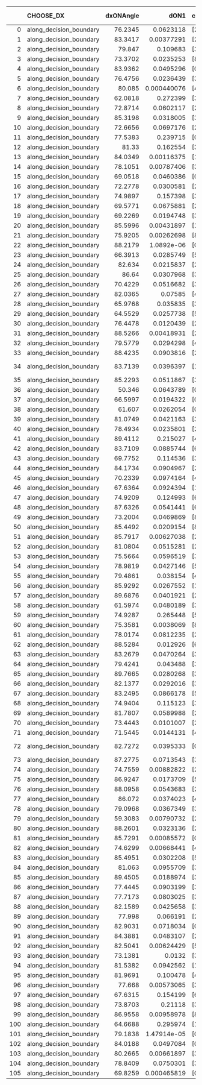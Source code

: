 |     | CHOOSE_DX               |   dxONAngle |        dON1 | cIDON1   |   dON_patch_1 |   nTON |         dON |   dxOFFAngle |       dOFF1 | cIDOFF1   |   dOFF_patch_1 |   nTOFF |        dOFF | SUCCESS   |   nExp |   dual_point_id |   subpoint_time_seconds |   total_execution_time |       logp |        dOFF/dON | Vote dOFF>dON   |
|----:|:------------------------|------------:|------------:|:---------|--------------:|-------:|------------:|-------------:|------------:|:----------|---------------:|--------:|------------:|:----------|-------:|----------------:|------------------------:|-----------------------:|-----------:|----------------:|:----------------|
|   0 | along_decision_boundary |     76.2345 | 0.0623118   | [2 7]    |   0.0623118   |      1 | 0.0623118   |      78.0185 | 0.0470295   | [2 7]     |    0.0470295   |       1 | 0.0470295   | False     |      1 |               1 |                1.18612  |                1.56077 |  0         |     0.754744    | False           |
|   1 | along_decision_boundary |     83.3417 | 0.00377291  | [2 7]    |   0.00377291  |      1 | 0.00377291  |      81.3514 | 0.0151022   | [2 7]     |    0.0151022   |       1 | 0.0151022   | True      |      2 |               2 |                0.889881 |                2.4568  | -0.5       |     4.00281     | True            |
|   2 | along_decision_boundary |     79.847  | 0.109683    | [3 7]    |   0.109683    |      1 | 0.109683    |      77.7244 | 0.00374415  | [3 7]     |    0.00374415  |       1 | 0.00374415  | False     |      3 |               3 |                1.23911  |                3.70391 | -0         |     0.034136    | False           |
|   3 | along_decision_boundary |     73.3702 | 0.0235253   | [8 9]    |   0.0235253   |      1 | 0.0235253   |      78.8897 | 0.151402    | [8 9]     |    0.151402    |       1 | 0.151402    | True      |      4 |               4 |                0.714908 |                4.42283 | -0.166667  |     6.43573     | True            |
|   4 | along_decision_boundary |     83.9362 | 0.0495296   | [0 1]    |   0.0495296   |      1 | 0.0495296   |      89.0495 | 0.053085    | [0 1]     |    0.053085    |       1 | 0.053085    | True      |      5 |               5 |                1.09797  |                5.5248  | -0         |     1.07178     | True            |
|   5 | along_decision_boundary |     76.4756 | 0.0236439   | [3 8]    |   0.0236439   |      1 | 0.0236439   |      87.7728 | 0.729753    | [3 8]     |    0.729753    |       1 | 0.729753    | True      |      6 |               8 |                1.47155  |                7.0554  | -0.1       |    30.8643      | True            |
|   6 | along_decision_boundary |     80.085  | 0.000440076 | [4 6]    |   0.000440076 |      1 | 0.000440076 |      76.9288 | 0.185683    | [4 6]     |    0.185683    |       1 | 0.185683    | True      |      7 |              10 |                0.895709 |                7.98166 | -0.333333  |   421.935       | True            |
|   7 | along_decision_boundary |     62.0818 | 0.272399    | [3 6]    |   0.272399    |      1 | 0.272399    |      80.7437 | 0.107554    | [3 6]     |    0.107554    |       1 | 0.107554    | False     |      8 |              12 |                0.977516 |                9.00189 | -0.642857  |     0.394838    | False           |
|   8 | along_decision_boundary |     72.8714 | 0.0602117   | [2 6]    |   0.0602117   |      1 | 0.0602117   |      83.339  | 0.381314    | [2 6]     |    0.381314    |       1 | 0.381314    | True      |      9 |              13 |                1.51221  |               10.5201  | -0.25      |     6.33289     | True            |
|   9 | along_decision_boundary |     85.3198 | 0.0318005   | [3 7]    |   0.0318005   |      1 | 0.0318005   |      79.7688 | 0.182569    | [3 7]     |    0.182569    |       1 | 0.182569    | True      |     10 |              15 |                0.950788 |               11.5151  | -0.5       |     5.74107     | True            |
|  10 | along_decision_boundary |     72.6656 | 0.0697176   | [2 5]    |   0.0697176   |      1 | 0.0697176   |      88.7101 | 0.0104778   | [2 5]     |    0.0104778   |       1 | 0.0104778   | False     |     11 |              16 |                0.803307 |               12.3267  | -0.8       |     0.150288    | False           |
|  11 | along_decision_boundary |     77.5383 | 0.239715    | [0 1]    |   0.239715    |      1 | 0.239715    |      81.2269 | 0.0153966   | [0 1]     |    0.0153966   |       1 | 0.0153966   | False     |     12 |              17 |                0.815055 |               13.1528  | -0.409091  |     0.0642288   | False           |
|  12 | along_decision_boundary |     81.33   | 0.162554    | [3 7]    |   0.162554    |      1 | 0.162554    |      80.4302 | 0.0168932   | [3 7]     |    0.0168932   |       1 | 0.0168932   | False     |     13 |              19 |                1.3234   |               14.5009  | -0.166667  |     0.103924    | False           |
|  13 | along_decision_boundary |     84.0349 | 0.00116375  | [1 3]    |   0.00116375  |      1 | 0.00116375  |      85.9714 | 0.00484451  | [1 3]     |    0.00484451  |       1 | 0.00484451  | True      |     14 |              20 |                0.708943 |               15.2148  | -0.0384615 |     4.16284     | True            |
|  14 | along_decision_boundary |     78.1051 | 0.00787406  | [3 7]    |   0.00787406  |      1 | 0.00787406  |      72.2332 | 0.122175    | [3 7]     |    0.122175    |       1 | 0.122175    | True      |     15 |              22 |                1.25054  |               16.5057  | -0.142857  |    15.5161      | True            |
|  15 | along_decision_boundary |     69.0518 | 0.0460386   | [0 2]    |   0.0460386   |      1 | 0.0460386   |      76.6518 | 0.0824302   | [1 2]     |    0.0824302   |       1 | 0.0824302   | True      |     16 |              24 |                1.41921  |               19.8682  | -0.3       |     1.79046     | True            |
|  16 | along_decision_boundary |     72.2778 | 0.0300581   | [2 4]    |   0.0300581   |      1 | 0.0300581   |      75.2714 | 0.0096199   | [2 4]     |    0.0096199   |       1 | 0.0096199   | False     |     17 |              25 |                0.86946  |               20.745   | -0.5       |     0.320043    | False           |
|  17 | along_decision_boundary |     74.9897 | 0.157398    | [3 5]    |   0.157398    |      1 | 0.157398    |      77.0886 | 0.130093    | [3 5]     |    0.130093    |       1 | 0.130093    | False     |     18 |              26 |                1.38554  |               22.1383  | -0.264706  |     0.826523    | False           |
|  18 | along_decision_boundary |     69.5771 | 0.0675881   | [2 8]    |   0.0675881   |      1 | 0.0675881   |      64.6916 | 0.0649024   | [2 8]     |    0.0649024   |       1 | 0.0649024   | False     |     19 |              27 |                0.708019 |               22.8503  | -0.111111  |     0.960264    | False           |
|  19 | along_decision_boundary |     69.2269 | 0.0194748   | [3 6]    |   0.0194748   |      1 | 0.0194748   |      70.0689 | 0.364649    | [3 6]     |    0.364649    |       1 | 0.364649    | True      |     20 |              28 |                0.917419 |               23.7768  | -0.0263158 |    18.7241      | True            |
|  20 | along_decision_boundary |     85.5996 | 0.00431897  | [1 8]    |   0.00431897  |      1 | 0.00431897  |      83.842  | 0.0363338   | [0 8]     |    0.0363338   |       1 | 0.0363338   | True      |     21 |              29 |                1.18073  |               24.9625  | -0.1       |     8.41261     | True            |
|  21 | along_decision_boundary |     75.9205 | 0.00262698  | [8 9]    |   0.00262698  |      1 | 0.00262698  |      79.743  | 0.323106    | [8 9]     |    0.323106    |       1 | 0.323106    | True      |     22 |              30 |                1.66952  |               26.6391  | -0.214286  |   122.995       | True            |
|  22 | along_decision_boundary |     88.2179 | 1.0892e-06  | [0 7]    |   1.0892e-06  |      1 | 1.0892e-06  |      89.0235 | 0.0112259   | [0 7]     |    0.0112259   |       1 | 0.0112259   | True      |     23 |              34 |                0.752127 |               27.4773  | -0.363636  | 10306.5         | True            |
|  23 | along_decision_boundary |     66.3913 | 0.0285749   | [5 6]    |   0.0285749   |      1 | 0.0285749   |      88.38   | 0.0942059   | [5 6]     |    0.0942059   |       1 | 0.0942059   | True      |     24 |              36 |                1.23439  |               28.7473  | -0.543478  |     3.2968      | True            |
|  24 | along_decision_boundary |     82.634  | 0.0215837   | [2 5]    |   0.0215837   |      1 | 0.0215837   |      88.1093 | 0.118772    | [2 5]     |    0.118772    |       1 | 0.118772    | True      |     25 |              37 |                1.51317  |               30.2684  | -0.75      |     5.50285     | True            |
|  25 | along_decision_boundary |     86.64   | 0.0307968   | [3 5]    |   0.0307968   |      1 | 0.0307968   |      80.9082 | 0.159348    | [3 5]     |    0.159348    |       1 | 0.159348    | True      |     26 |              38 |                0.753135 |               31.0256  | -0.98      |     5.17416     | True            |
|  26 | along_decision_boundary |     70.4229 | 0.0516682   | [3 5]    |   0.0516682   |      1 | 0.0516682   |      74.4332 | 0.0883516   | [3 5]     |    0.0883516   |       1 | 0.0883516   | True      |     27 |              40 |                0.814397 |               31.867   | -1.23077   |     1.70998     | True            |
|  27 | along_decision_boundary |     82.0365 | 0.07585     | [4 8]    |   0.07585     |      1 | 0.07585     |      86.3686 | 0.613336    | [4 8]     |    0.613336    |       1 | 0.613336    | True      |     28 |              41 |                1.71785  |               33.5888  | -1.5       |     8.08616     | True            |
|  28 | along_decision_boundary |     65.9768 | 0.035835    | [3 4]    |   0.035835    |      1 | 0.035835    |      74.1849 | 0.166615    | [3 4]     |    0.166615    |       1 | 0.166615    | True      |     29 |              43 |                1.46109  |               35.0781  | -1.78571   |     4.64951     | True            |
|  29 | along_decision_boundary |     64.5529 | 0.0257738   | [5 6]    |   0.0257738   |      1 | 0.0257738   |      61.2723 | 0.0778824   | [5 6]     |    0.0778824   |       1 | 0.0778824   | True      |     30 |              44 |                1.16268  |               36.2458  | -2.08621   |     3.02176     | True            |
|  30 | along_decision_boundary |     76.4478 | 0.0120439   | [2 8]    |   0.0120439   |      1 | 0.0120439   |      76.6855 | 0.0164673   | [2 8]     |    0.0164673   |       1 | 0.0164673   | True      |     31 |              45 |                0.793328 |               37.0471  | -2.4       |     1.36727     | True            |
|  31 | along_decision_boundary |     88.5266 | 0.00418931  | [2 4]    |   0.00418931  |      1 | 0.00418931  |      89.8459 | 0.0528839   | [2 4]     |    0.0528839   |       1 | 0.0528839   | True      |     32 |              46 |                0.771748 |               37.8249  | -2.72581   |    12.6235      | True            |
|  32 | along_decision_boundary |     79.5779 | 0.0294298   | [4 6]    |   0.0294298   |      1 | 0.0294298   |      78.8282 | 0.0808059   | [4 6]     |    0.0808059   |       1 | 0.0808059   | True      |     33 |              47 |                0.830961 |               38.664   | -3.0625    |     2.74572     | True            |
|  33 | along_decision_boundary |     88.4235 | 0.0903816   | [2 7]    |   0.0903816   |      1 | 0.0903816   |      83.7078 | 0.0114375   | [2 7]     |    0.0114375   |       1 | 0.0114375   | False     |     34 |              52 |                0.787614 |               39.5707  | -3.40909   |     0.126547    | False           |
|  34 | along_decision_boundary |     83.7139 | 0.0396397   | [1 8]    |   0.0396397   |      1 | 0.0396397   |      80.6212 | 1.11495e-05 | [1 8]     |    1.11495e-05 |       1 | 1.11495e-05 | False     |     35 |              54 |                0.863235 |               42.3106  | -2.88235   |     0.000281271 | False           |
|  35 | along_decision_boundary |     85.2293 | 0.0511867   | [3 6]    |   0.0511867   |      1 | 0.0511867   |      74.7821 | 0.00866989  | [3 6]     |    0.00866989  |       1 | 0.00866989  | False     |     36 |              55 |                0.93817  |               43.2554  | -2.41429   |     0.169378    | False           |
|  36 | along_decision_boundary |     50.346  | 0.0643789   | [0 1]    |   0.0643789   |      1 | 0.0643789   |      56.2959 | 0.129252    | [0 1]     |    0.129252    |       1 | 0.129252    | True      |     37 |              57 |                1.10157  |               44.3831  | -2         |     2.00768     | True            |
|  37 | along_decision_boundary |     66.5997 | 0.0194322   | [0 1]    |   0.0194322   |      1 | 0.0194322   |      76.3974 | 0.0168589   | [0 1]     |    0.0168589   |       1 | 0.0168589   | False     |     38 |              58 |                0.818478 |               45.2086  | -2.28378   |     0.867579    | False           |
|  38 | along_decision_boundary |     61.607  | 0.0262054   | [0 1]    |   0.0262054   |      1 | 0.0262054   |      75.2912 | 0.193317    | [0 1]     |    0.193317    |       1 | 0.193317    | True      |     39 |              59 |                1.07383  |               46.2929  | -1.89474   |     7.37699     | True            |
|  39 | along_decision_boundary |     81.0749 | 0.0421163   | [3 6]    |   0.0421163   |      1 | 0.0421163   |      73.5924 | 0.0223428   | [3 6]     |    0.0223428   |       1 | 0.0223428   | False     |     40 |              60 |                1.46932  |               47.7713  | -2.16667   |     0.530504    | False           |
|  40 | along_decision_boundary |     78.4934 | 0.0235801   | [2 5]    |   0.0235801   |      1 | 0.0235801   |      84.3126 | 0.173695    | [2 5]     |    0.173695    |       1 | 0.173695    | True      |     41 |              63 |                1.40966  |               49.2591  | -1.8       |     7.36615     | True            |
|  41 | along_decision_boundary |     89.4112 | 0.215027    | [4 6]    |   0.215027    |      1 | 0.215027    |      71.4385 | 0.372521    | [4 6]     |    0.372521    |       1 | 0.372521    | True      |     42 |              64 |                2.57326  |               51.8403  | -2.06098   |     1.73244     | True            |
|  42 | along_decision_boundary |     83.7109 | 0.0885744   | [6 9]    |   0.0885744   |      1 | 0.0885744   |      88.8397 | 0.011115    | [6 9]     |    0.011115    |       1 | 0.011115    | False     |     43 |              67 |                1.02248  |               52.9195  | -2.33333   |     0.125488    | False           |
|  43 | along_decision_boundary |     69.7752 | 0.114536    | [3 5]    |   0.114536    |      1 | 0.114536    |      79.8934 | 0.00335028  | [3 5]     |    0.00335028  |       1 | 0.00335028  | False     |     44 |              68 |                1.45297  |               54.3805  | -1.96512   |     0.029251    | False           |
|  44 | along_decision_boundary |     84.1734 | 0.0904967   | [2 9]    |   0.0904967   |      1 | 0.0904967   |      80.1007 | 0.0211826   | [2 9]     |    0.0211826   |       1 | 0.0211826   | False     |     45 |              69 |                1.48731  |               55.8767  | -1.63636   |     0.23407     | False           |
|  45 | along_decision_boundary |     70.2339 | 0.0974164   | [4 8]    |   0.0974164   |      1 | 0.0974164   |      77.3607 | 0.205868    | [4 8]     |    0.205868    |       1 | 0.205868    | True      |     46 |              70 |                1.37681  |               57.262   | -1.34444   |     2.11328     | True            |
|  46 | along_decision_boundary |     67.6364 | 0.0924394   | [1 9]    |   0.0924394   |      1 | 0.0924394   |      83.4456 | 0.0218276   | [0 9]     |    0.0218276   |       1 | 0.0218276   | False     |     47 |              71 |                0.98481  |               58.2598  | -1.56522   |     0.236129    | False           |
|  47 | along_decision_boundary |     74.9209 | 0.124993    | [6 9]    |   0.124993    |      1 | 0.124993    |      67.5418 | 0.0105047   | [6 9]     |    0.0105047   |       1 | 0.0105047   | False     |     48 |              72 |                1.14152  |               59.4093  | -1.28723   |     0.0840422   | False           |
|  48 | along_decision_boundary |     87.6326 | 0.0541441   | [6 9]    |   0.0541441   |      1 | 0.0541441   |      83.9056 | 0.0704629   | [6 9]     |    0.0704629   |       1 | 0.0704629   | True      |     49 |              73 |                1.21381  |               60.6291  | -1.04167   |     1.3014      | True            |
|  49 | along_decision_boundary |     73.2004 | 0.0469869   | [8 9]    |   0.0469869   |      1 | 0.0469869   |      81.3536 | 0.0138263   | [8 9]     |    0.0138263   |       1 | 0.0138263   | False     |     50 |              74 |                0.839416 |               61.4756  | -1.23469   |     0.294258    | False           |
|  50 | along_decision_boundary |     85.4492 | 0.0209154   | [8 9]    |   0.0209154   |      1 | 0.0209154   |      82.18   | 0.00512535  | [8 9]     |    0.00512535  |       1 | 0.00512535  | False     |     51 |              75 |                0.708241 |               62.1888  | -1         |     0.245052    | False           |
|  51 | along_decision_boundary |     85.7917 | 0.00627038  | [2 5]    |   0.00627038  |      1 | 0.00627038  |      80.7254 | 0.0170644   | [2 5]     |    0.0170644   |       1 | 0.0170644   | True      |     52 |              78 |                0.767472 |               63.0099  | -0.794118  |     2.72143     | True            |
|  52 | along_decision_boundary |     81.0804 | 0.0515281   | [2 3]    |   0.0515281   |      1 | 0.0515281   |      88.3743 | 0.0463344   | [2 3]     |    0.0463344   |       1 | 0.0463344   | False     |     53 |              79 |                1.35192  |               64.3689  | -0.961538  |     0.899207    | False           |
|  53 | along_decision_boundary |     75.5664 | 0.0596519   | [3 5]    |   0.0596519   |      1 | 0.0596519   |      77.8998 | 0.0321294   | [3 5]     |    0.0321294   |       1 | 0.0321294   | False     |     54 |              80 |                0.739913 |               65.1149  | -0.764151  |     0.538615    | False           |
|  54 | along_decision_boundary |     78.9819 | 0.0427146   | [5 7]    |   0.0427146   |      1 | 0.0427146   |      75.1221 | 0.473075    | [5 7]     |    0.473075    |       1 | 0.473075    | True      |     55 |              81 |                1.60938  |               66.7333  | -0.592593  |    11.0752      | True            |
|  55 | along_decision_boundary |     79.4861 | 0.038154    | [4 5]    |   0.038154    |      1 | 0.038154    |      80.532  | 0.0467391   | [4 5]     |    0.0467391   |       1 | 0.0467391   | True      |     56 |              83 |                1.06394  |               67.8393  | -0.736364  |     1.22501     | True            |
|  56 | along_decision_boundary |     85.9292 | 0.0267552   | [1 9]    |   0.0267552   |      1 | 0.0267552   |      74.0695 | 0.0223457   | [0 9]     |    0.0223457   |       1 | 0.0223457   | False     |     57 |              84 |                0.980831 |               68.8271  | -0.892857  |     0.835194    | False           |
|  57 | along_decision_boundary |     89.6876 | 0.0401921   | [2 8]    |   0.0401921   |      1 | 0.0401921   |      85.0288 | 0.0662215   | [2 8]     |    0.0662215   |       1 | 0.0662215   | True      |     58 |              88 |                1.13317  |               70.0497  | -0.710526  |     1.64762     | True            |
|  58 | along_decision_boundary |     61.5974 | 0.0480189   | [3 7]    |   0.0480189   |      1 | 0.0480189   |      59.0877 | 0.0456227   | [3 7]     |    0.0456227   |       1 | 0.0456227   | False     |     59 |              89 |                0.693555 |               70.7519  | -0.862069  |     0.950099    | False           |
|  59 | along_decision_boundary |     74.9287 | 0.265448    | [5 6]    |   0.265448    |      1 | 0.265448    |      87.6517 | 0.165067    | [5 6]     |    0.165067    |       1 | 0.165067    | False     |     60 |              90 |                1.03971  |               71.7965  | -0.686441  |     0.621845    | False           |
|  60 | along_decision_boundary |     75.3581 | 0.0038069   | [8 9]    |   0.0038069   |      1 | 0.0038069   |      79.5283 | 0.033485    | [8 9]     |    0.033485    |       1 | 0.033485    | True      |     61 |              94 |                0.671613 |               72.5709  | -0.533333  |     8.79586     | True            |
|  61 | along_decision_boundary |     78.0174 | 0.0812235   | [2 6]    |   0.0812235   |      1 | 0.0812235   |      89.6035 | 0.0563015   | [2 6]     |    0.0563015   |       1 | 0.0563015   | False     |     62 |              95 |                0.715752 |               73.2947  | -0.663934  |     0.693168    | False           |
|  62 | along_decision_boundary |     88.5284 | 0.012926    | [6 9]    |   0.012926    |      1 | 0.012926    |      82.8392 | 0.149831    | [6 9]     |    0.149831    |       1 | 0.149831    | True      |     63 |              96 |                1.21967  |               74.5203  | -0.516129  |    11.5915      | True            |
|  63 | along_decision_boundary |     83.2679 | 0.0470264   | [3 6]    |   0.0470264   |      1 | 0.0470264   |      76.2289 | 0.0958291   | [3 6]     |    0.0958291   |       1 | 0.0958291   | True      |     64 |              97 |                0.997992 |               75.5263  | -0.642857  |     2.03777     | True            |
|  64 | along_decision_boundary |     79.4241 | 0.043488    | [3 6]    |   0.043488    |      1 | 0.043488    |      76.9251 | 0.0162348   | [3 6]     |    0.0162348   |       1 | 0.0162348   | False     |     65 |              98 |                1.28141  |               76.8166  | -0.78125   |     0.373317    | False           |
|  65 | along_decision_boundary |     89.7665 | 0.0280268   | [3 6]    |   0.0280268   |      1 | 0.0280268   |      83.9013 | 0.121855    | [3 6]     |    0.121855    |       1 | 0.121855    | True      |     66 |              99 |                0.969809 |               77.7965  | -0.623077  |     4.3478      | True            |
|  66 | along_decision_boundary |     82.1377 | 0.0292016   | [3 6]    |   0.0292016   |      1 | 0.0292016   |      74.4189 | 0.123619    | [3 6]     |    0.123619    |       1 | 0.123619    | True      |     67 |             100 |                1.64617  |               79.4516  | -0.757576  |     4.2333      | True            |
|  67 | along_decision_boundary |     83.2495 | 0.0866178   | [5 6]    |   0.0866178   |      1 | 0.0866178   |      84.4657 | 0.14293     | [5 6]     |    0.14293     |       1 | 0.14293     | True      |     68 |             101 |                0.928454 |               80.3901  | -0.902985  |     1.65012     | True            |
|  68 | along_decision_boundary |     74.9404 | 0.115123    | [3 5]    |   0.115123    |      1 | 0.115123    |      79.3464 | 0.105488    | [3 5]     |    0.105488    |       1 | 0.105488    | False     |     69 |             102 |                1.07492  |               81.472   | -1.05882   |     0.916301    | False           |
|  69 | along_decision_boundary |     81.7807 | 0.0589988   | [2 6]    |   0.0589988   |      1 | 0.0589988   |      88.3131 | 0.219653    | [2 6]     |    0.219653    |       1 | 0.219653    | True      |     70 |             104 |                1.06412  |               82.5671  | -0.876812  |     3.72301     | True            |
|  70 | along_decision_boundary |     73.4443 | 0.0101007   | [2 4]    |   0.0101007   |      1 | 0.0101007   |      80.6808 | 0.0865832   | [2 4]     |    0.0865832   |       1 | 0.0865832   | True      |     71 |             106 |                1.04206  |               83.6471  | -1.02857   |     8.572       | True            |
|  71 | along_decision_boundary |     71.5445 | 0.0144131   | [4 6]    |   0.0144131   |      1 | 0.0144131   |      75.5425 | 0.0444928   | [4 6]     |    0.0444928   |       1 | 0.0444928   | True      |     72 |             107 |                0.965461 |               84.6196  | -1.19014   |     3.08697     | True            |
|  72 | along_decision_boundary |     82.7272 | 0.0395333   | [0 7]    |   0.0395333   |      1 | 0.0395333   |      78.7995 | 1.42644e-05 | [0 7]     |    1.42644e-05 |       1 | 1.42644e-05 | False     |     73 |             108 |                0.791246 |               85.417   | -1.36111   |     0.000360821 | False           |
|  73 | along_decision_boundary |     87.2775 | 0.0713543   | [3 5]    |   0.0713543   |      1 | 0.0713543   |      77.6355 | 0.0569538   | [3 5]     |    0.0569538   |       1 | 0.0569538   | False     |     74 |             109 |                1.40903  |               86.834   | -1.15753   |     0.798183    | False           |
|  74 | along_decision_boundary |     74.7559 | 0.00882822  | [2 5]    |   0.00882822  |      1 | 0.00882822  |      89.8213 | 0.062764    | [2 5]     |    0.062764    |       1 | 0.062764    | True      |     75 |             110 |                0.720628 |               87.5626  | -0.972973  |     7.10947     | True            |
|  75 | along_decision_boundary |     86.9247 | 0.0173709   | [5 9]    |   0.0173709   |      1 | 0.0173709   |      84.7458 | 0.241373    | [5 9]     |    0.241373    |       1 | 0.241373    | True      |     76 |             111 |                1.54854  |               89.1161  | -1.12667   |    13.8952      | True            |
|  76 | along_decision_boundary |     88.0958 | 0.0543683   | [2 6]    |   0.0543683   |      1 | 0.0543683   |      82.555  | 0.122963    | [2 6]     |    0.122963    |       1 | 0.122963    | True      |     77 |             113 |                1.4906   |               90.6516  | -1.28947   |     2.26167     | True            |
|  77 | along_decision_boundary |     86.072  | 0.0374023   | [4 5]    |   0.0374023   |      1 | 0.0374023   |      88.4889 | 0.240726    | [4 5]     |    0.240726    |       1 | 0.240726    | True      |     78 |             115 |                0.985073 |               91.6823  | -1.46104   |     6.43612     | True            |
|  78 | along_decision_boundary |     79.0968 | 0.0367349   | [3 6]    |   0.0367349   |      1 | 0.0367349   |      85.7932 | 0.0593162   | [3 6]     |    0.0593162   |       1 | 0.0593162   | True      |     79 |             119 |                1.08691  |               92.8583  | -1.64103   |     1.61471     | True            |
|  79 | along_decision_boundary |     59.3083 | 0.00790732  | [2 5]    |   0.00790732  |      1 | 0.00790732  |      63.4693 | 0.0933778   | [2 5]     |    0.0933778   |       1 | 0.0933778   | True      |     80 |             121 |                0.730397 |               95.4664  | -1.82911   |    11.809       | True            |
|  80 | along_decision_boundary |     88.2601 | 0.0323136   | [2 4]    |   0.0323136   |      1 | 0.0323136   |      82.2826 | 0.0188832   | [2 4]     |    0.0188832   |       1 | 0.0188832   | False     |     81 |             122 |                0.700746 |               96.1712  | -2.025     |     0.584373    | False           |
|  81 | along_decision_boundary |     85.7291 | 0.00085572  | [0 7]    |   0.00085572  |      1 | 0.00085572  |      73.416  | 0.0269387   | [1 7]     |    0.0269387   |       1 | 0.0269387   | True      |     82 |             123 |                0.768569 |               96.9478  | -1.78395   |    31.4807      | True            |
|  82 | along_decision_boundary |     74.6299 | 0.00668441  | [4 7]    |   0.00668441  |      1 | 0.00668441  |      77.7206 | 0.0840291   | [4 7]     |    0.0840291   |       1 | 0.0840291   | True      |     83 |             125 |                0.841669 |               99.6584  | -1.97561   |    12.5709      | True            |
|  83 | along_decision_boundary |     85.4951 | 0.0302208   | [5 9]    |   0.0302208   |      1 | 0.0302208   |      84.9466 | 0.0751623   | [5 9]     |    0.0751623   |       1 | 0.0751623   | True      |     84 |             126 |                0.851888 |              100.52    | -2.1747    |     2.48711     | True            |
|  84 | along_decision_boundary |     81.063  | 0.0955709   | [3 9]    |   0.0955709   |      1 | 0.0955709   |      76.2982 | 0.0100211   | [3 9]     |    0.0100211   |       1 | 0.0100211   | False     |     85 |             127 |                0.713433 |              101.24    | -2.38095   |     0.104855    | False           |
|  85 | along_decision_boundary |     89.4505 | 0.0188974   | [3 9]    |   0.0188974   |      1 | 0.0188974   |      75.3827 | 0.104535    | [3 9]     |    0.104535    |       1 | 0.104535    | True      |     86 |             128 |                1.20247  |              102.45    | -2.12353   |     5.53171     | True            |
|  86 | along_decision_boundary |     77.4445 | 0.0903199   | [3 6]    |   0.0903199   |      1 | 0.0903199   |      73.2679 | 0.0492713   | [3 6]     |    0.0492713   |       1 | 0.0492713   | False     |     87 |             131 |                1.79963  |              104.307   | -2.32558   |     0.54552     | False           |
|  87 | along_decision_boundary |     77.7173 | 0.0803025   | [3 6]    |   0.0803025   |      1 | 0.0803025   |      73.2943 | 0.0480342   | [3 6]     |    0.0480342   |       1 | 0.0480342   | False     |     88 |             132 |                1.53124  |              105.849   | -2.07471   |     0.598166    | False           |
|  88 | along_decision_boundary |     82.1589 | 0.0425658   | [3 6]    |   0.0425658   |      1 | 0.0425658   |      84.2846 | 0.0476353   | [3 6]     |    0.0476353   |       1 | 0.0476353   | True      |     89 |             133 |                1.00969  |              106.863   | -1.84091   |     1.1191      | True            |
|  89 | along_decision_boundary |     77.998  | 0.066191    | [2 3]    |   0.066191    |      1 | 0.066191    |      87.3346 | 0.130236    | [2 3]     |    0.130236    |       1 | 0.130236    | True      |     90 |             134 |                0.996071 |              107.865   | -2.02809   |     1.96758     | True            |
|  90 | along_decision_boundary |     82.9031 | 0.0718034   | [0 1]    |   0.0718034   |      1 | 0.0718034   |      73.3968 | 0.0342729   | [0 1]     |    0.0342729   |       1 | 0.0342729   | False     |     91 |             135 |                0.733982 |              108.606   | -2.22222   |     0.477316    | False           |
|  91 | along_decision_boundary |     84.3881 | 0.0483107   | [2 4]    |   0.0483107   |      1 | 0.0483107   |      84.465  | 0.138841    | [2 4]     |    0.138841    |       1 | 0.138841    | True      |     92 |             138 |                1.04634  |              109.71    | -1.98352   |     2.87393     | True            |
|  92 | along_decision_boundary |     82.5041 | 0.00624429  | [5 7]    |   0.00624429  |      1 | 0.00624429  |      78.2011 | 0.113212    | [5 7]     |    0.113212    |       1 | 0.113212    | True      |     93 |             139 |                1.95304  |              111.671   | -2.17391   |    18.1305      | True            |
|  93 | along_decision_boundary |     73.1381 | 0.0132      | [3 6]    |   0.0132      |      1 | 0.0132      |      66.3933 | 0.210376    | [3 6]     |    0.210376    |       1 | 0.210376    | True      |     94 |             140 |                1.98523  |              113.661   | -2.37097   |    15.9376      | True            |
|  94 | along_decision_boundary |     81.5382 | 0.0942562   | [1 9]    |   0.0942562   |      1 | 0.0942562   |      86.7392 | 0.159761    | [0 9]     |    0.159761    |       1 | 0.159761    | True      |     95 |             141 |                1.35956  |              115.028   | -2.57447   |     1.69497     | True            |
|  95 | along_decision_boundary |     81.9691 | 0.100478    | [4 7]    |   0.100478    |      1 | 0.100478    |      86.1078 | 0.026387    | [4 7]     |    0.026387    |       1 | 0.026387    | False     |     96 |             142 |                0.923134 |              115.956   | -2.78421   |     0.262615    | False           |
|  96 | along_decision_boundary |     77.668  | 0.00573065  | [3 5]    |   0.00573065  |      1 | 0.00573065  |      88.8184 | 0.0629991   | [3 5]     |    0.0629991   |       1 | 0.0629991   | True      |     97 |             143 |                1.23746  |              117.201   | -2.52083   |    10.9934      | True            |
|  97 | along_decision_boundary |     67.6315 | 0.154199    | [6 9]    |   0.154199    |      1 | 0.154199    |      81.8011 | 0.284058    | [6 9]     |    0.284058    |       1 | 0.284058    | True      |     98 |             144 |                1.75863  |              118.97    | -2.7268    |     1.84215     | True            |
|  98 | along_decision_boundary |     73.8703 | 0.21118     | [3 5]    |   0.21118     |      1 | 0.21118     |      71.1486 | 0.0398375   | [3 5]     |    0.0398375   |       1 | 0.0398375   | False     |     99 |             145 |                0.861517 |              119.84    | -2.93878   |     0.188643    | False           |
|  99 | along_decision_boundary |     86.9558 | 0.00958978  | [8 9]    |   0.00958978  |      1 | 0.00958978  |      83.5921 | 0.130341    | [8 9]     |    0.130341    |       1 | 0.130341    | True      |    100 |             147 |                1.24622  |              121.118   | -2.67172   |    13.5916      | True            |
| 100 | along_decision_boundary |     64.6688 | 0.295974    | [1 6]    |   0.295974    |      1 | 0.295974    |      80.8443 | 0.054542    | [0 6]     |    0.054542    |       1 | 0.054542    | False     |    101 |             148 |                1.40044  |              122.525   | -2.88      |     0.18428     | False           |
| 101 | along_decision_boundary |     79.1838 | 1.47914e-05 | [0 8]    |   1.47914e-05 |      1 | 1.47914e-05 |      87.9174 | 0.0796226   | [1 8]     |    0.0796226   |       1 | 0.0796226   | True      |    102 |             149 |                0.809354 |              123.34    | -2.61881   |  5383.02        | True            |
| 102 | along_decision_boundary |     84.0188 | 0.0497084   | [0 1]    |   0.0497084   |      1 | 0.0497084   |      78.5503 | 0.18978     | [0 1]     |    0.18978     |       1 | 0.18978     | True      |    103 |             150 |                2.30342  |              125.65    | -2.82353   |     3.81786     | True            |
| 103 | along_decision_boundary |     80.2665 | 0.00661897  | [3 7]    |   0.00661897  |      1 | 0.00661897  |      83.307  | 0.200696    | [3 7]     |    0.200696    |       1 | 0.200696    | True      |    104 |             151 |                1.396    |              127.054   | -3.03398   |    30.3213      | True            |
| 104 | along_decision_boundary |     78.8409 | 0.0750301   | [3 5]    |   0.0750301   |      1 | 0.0750301   |      80.2248 | 0.236498    | [3 5]     |    0.236498    |       1 | 0.236498    | True      |    105 |             153 |                1.45149  |              128.533   | -3.25      |     3.15204     | True            |
| 105 | along_decision_boundary |     69.8259 | 0.000465819 | [0 1]    |   0.000465819 |      1 | 0.000465819 |      74.9819 | 0.0615372   | [0 1]     |    0.0615372   |       1 | 0.0615372   | True      |    106 |             154 |                1.15508  |              129.693   | -3.47143   |   132.106       | True            |